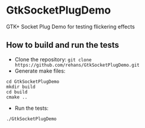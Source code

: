 # GtkSocketPlugDemo
GTK+ Socket Plug Demo for testing flickering effects

## How to build and run the tests

* Clone the repository: `git clone https://github.com/rehans/GtkSocketPlugDemo.git`
* Generate make files:
```
cd GtkSocketPlugDemo
mkdir build
cd build
cmake ..
```
* Run the tests:
```
./GtkSocketPlugDemo
```
